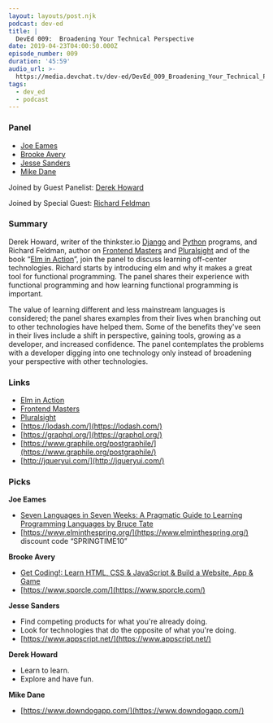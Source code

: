 ```yaml
---
layout: layouts/post.njk
podcast: dev-ed
title: |
  DevEd 009:  Broadening Your Technical Perspective
date: 2019-04-23T04:00:50.000Z
episode_number: 009
duration: '45:59'
audio_url: >-
  https://media.devchat.tv/dev-ed/DevEd_009_Broadening_Your_Technical_Perspective.mp3
tags:
  - dev_ed
  - podcast
---
```


### **Panel**

- [Joe Eames](http://thinkster.io/)
- [Brooke Avery](http://thinkster.io/)
- [Jesse Sanders](http://briebug.com/)
- [Mike Dane](http://mikedane.com/)

Joined by Guest Panelist: [Derek Howard](http://www.thinkster.io)

Joined by Special Guest: [Richard Feldman](https://twitter.com/rtfeldman?ref_src=twsrc%5Egoogle%7Ctwcamp%5Eserp%7Ctwgr%5Eauthor)

### **Summary**

Derek Howard, writer of the thinkster.io [Django](https://thinkster.io/topics/django) and [Python](https://thinkster.io/tutorials/a-better-way-to-learn-python) programs, and Richard Feldman, author on [Frontend Masters](https://frontendmasters.com/courses/elm/) and [Pluralsight](https://app.pluralsight.com/profile/author/richard-feldman) and of the book “[Elm in Action](https://www.amazon.com/Elm-Action-Richard-Feldman/dp/1617294047)”, join the panel to discuss learning off-center technologies. Richard starts by introducing elm and why it makes a great tool for functional programming. The panel shares their experience with functional programming and how learning functional programming is important.

The value of learning different and less mainstream languages is considered; the panel shares examples from their lives when branching out to other technologies have helped them. Some of the benefits they've seen in their lives include a shift in perspective, gaining tools, growing as a developer, and increased confidence. The panel contemplates the problems with a developer digging into one technology only instead of broadening your perspective with other technologies.

### **Links**

- [Elm in Action](https://www.manning.com/books/elm-in-action?a_aid=elm_in_action&a_bid=b15edc5c)
- [Frontend Masters](https://frontendmasters.com/courses/elm/)
- [Pluralsight](https://www.pluralsight.com/courses/elm)
- [https://lodash.com/](https://lodash.com/)
- [https://graphql.org/](https://graphql.org/)
- [https://www.graphile.org/postgraphile/](https://www.graphile.org/postgraphile/)
- [http://jqueryui.com/](http://jqueryui.com/)

### **Picks**

**Joe Eames**

- [Seven Languages in Seven Weeks: A Pragmatic Guide to Learning Programming Languages by Bruce Tate](https://www.amazon.com/Seven-Languages-Weeks-Programming-Programmers/dp/193435659X/ref=sr_1_1?ie=UTF8&qid=1548462018&sr=8-1&linkCode=ll1&tag=devchattv-20&linkId=f06bfe7482dca8bb751ed6d7cc86e2ab&language=en_US)
- [https://www.elminthespring.org/](https://www.elminthespring.org/) discount code “SPRINGTIME10”

**Brooke Avery**

- [Get Coding!: Learn HTML, CSS & JavaScript & Build a Website, App & Game](https://www.amazon.com/Get-Coding-Learn-JavaScript-Website/dp/076369276X/ref=sr_1_1?ie=UTF8&qid=1548462018&sr=8-1&linkCode=ll1&tag=devchattv-20&linkId=f06bfe7482dca8bb751ed6d7cc86e2ab&language=en_US)
- [https://www.sporcle.com/](https://www.sporcle.com/)

**Jesse Sanders**

- Find competing products for what you're already doing.
- Look for technologies that do the opposite of what you're doing.
- [https://www.appscript.net/](https://www.appscript.net/)

**Derek Howard**

- Learn to learn.
- Explore and have fun.

**Mike Dane**

- [https://www.downdogapp.com/](https://www.downdogapp.com/)
